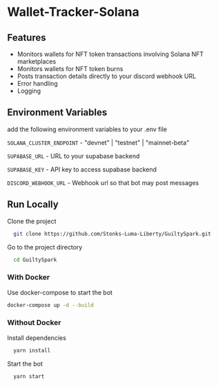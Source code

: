 # Wallet-Tracker-Solana

## Features

*   Monitors wallets for NFT token transactions involving Solana NFT marketplaces
*   Monitors wallets for NFT token burns
*   Posts transaction details directly to your discord webhook URL
*   Error handling
*   Logging

## Environment Variables

add the following environment variables to your .env file

`SOLANA_CLUSTER_ENDPOINT` - "devnet" | "testnet" | "mainnet-beta"

`SUPABASE_URL` - URL to your supabase backend

`SUPABASE_KEY` - API key to access supabase backend

`DISCORD_WEBHOOK_URL` - Webhook url so that bot may post messages

## Run Locally

Clone the project

```bash
  git clone https://github.com/Stonks-Luma-Liberty/GuiltySpark.git
```

Go to the project directory

```bash
  cd GuiltySpark
```

### With Docker

Use docker-compose to start the bot

```bash
docker-compose up -d --build
```

### Without Docker

Install dependencies

```bash
  yarn install
```

Start the bot

```bash
  yarn start
```
